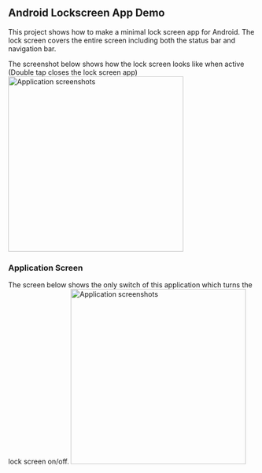 ## Android Lockscreen App Demo
This project shows how to make a minimal lock screen app for Android. The lock screen covers the entire screen including both the status bar and navigation bar.

The screenshot below shows how the lock screen looks like when active (Double tap closes the lock screen app)
<img src="/../screenshots/doc/screenshots/screen02.png?raw=true" alt="Application screenshots" width="356px"/>

### Application Screen
The screen below shows the only switch of this application which turns the lock screen on/off.
<img src="/../screenshots/doc/screenshots/screen01.png?raw=true" alt="Application screenshots" width="356px"/>
